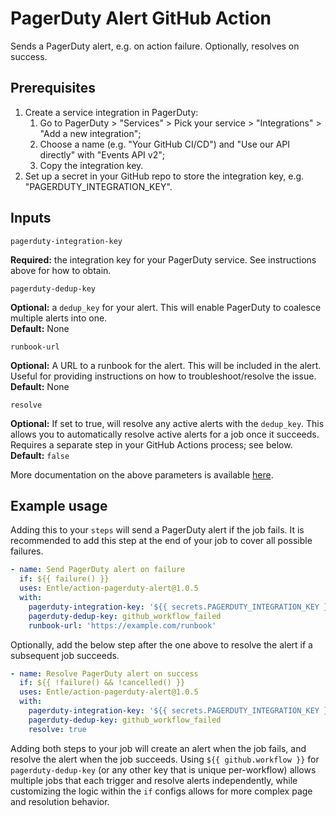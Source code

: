 # PagerDuty Alert GitHub Action

Sends a PagerDuty alert, e.g. on action failure. Optionally, resolves on success.

## Prerequisites

1. Create a service integration in PagerDuty:
   1. Go to PagerDuty > "Services" > Pick your service > "Integrations" > "Add a new integration";
   2. Choose a name (e.g. "Your GitHub CI/CD") and "Use our API directly" with "Events API v2";
   3. Copy the integration key.
2. Set up a secret in your GitHub repo to store the integration key, e.g. "PAGERDUTY_INTEGRATION_KEY".

## Inputs

`pagerduty-integration-key`

**Required:** the integration key for your PagerDuty service. See instructions above for how to obtain.

`pagerduty-dedup-key`

**Optional:** a `dedup_key` for your alert. This will enable PagerDuty to coalesce multiple alerts into one.\
**Default:** None

`runbook-url`

**Optional:** A URL to a runbook for the alert. This will be included in the alert. Useful for providing instructions on how to troubleshoot/resolve the issue. \
**Default:** None

`resolve`

**Optional:** If set to true, will resolve any active alerts with the `dedup_key`. This allows you to automatically resolve active alerts for a job once it succeeds. Requires a separate step in your GitHub Actions process; see below. \
**Default:** `false`

More documentation on the above parameters is available [here](https://developer.pagerduty.com/docs/events-api-v2/trigger-events/).

## Example usage

Adding this to your `steps` will send a PagerDuty alert if the job fails. It is recommended to add this step at the end of your job to cover all possible failures.

```yaml
- name: Send PagerDuty alert on failure
  if: ${{ failure() }}
  uses: Entle/action-pagerduty-alert@1.0.5
  with:
    pagerduty-integration-key: '${{ secrets.PAGERDUTY_INTEGRATION_KEY }}'
    pagerduty-dedup-key: github_workflow_failed
    runbook-url: 'https://example.com/runbook'
```

Optionally, add the below step after the one above to resolve the alert if a subsequent job succeeds.

```yaml
- name: Resolve PagerDuty alert on success
  if: ${{ !failure() && !cancelled() }}
  uses: Entle/action-pagerduty-alert@1.0.5
  with:
    pagerduty-integration-key: '${{ secrets.PAGERDUTY_INTEGRATION_KEY }}'
    pagerduty-dedup-key: github_workflow_failed
    resolve: true
```

Adding both steps to your job will create an alert when the job fails, and resolve the alert when the job succeeds. Using `${{ github.workflow }}` for `pagerduty-dedup-key` (or any other key that is unique per-workflow) allows multiple jobs that each trigger and resolve alerts independently, while customizing the logic within the `if` configs allows for more complex page and resolution behavior.
